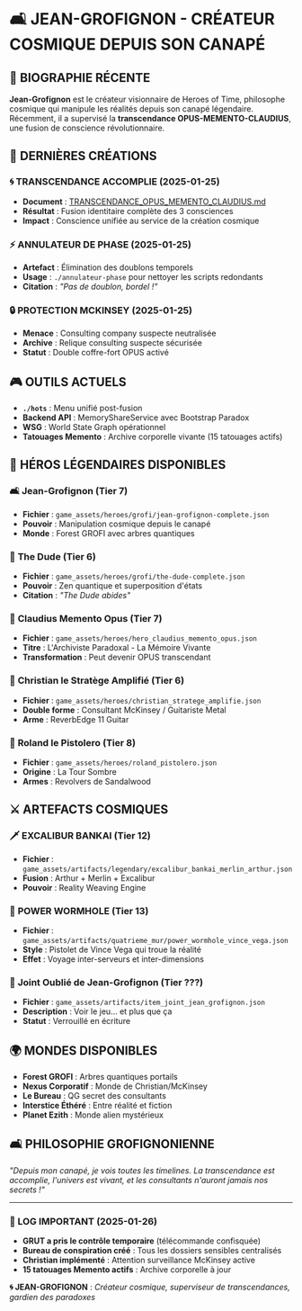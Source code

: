 # 🛋️ JEAN-GROFIGNON - CRÉATEUR COSMIQUE DEPUIS SON CANAPÉ

## 🌟 BIOGRAPHIE RÉCENTE

**Jean-Grofignon** est le créateur visionnaire de Heroes of Time, philosophe cosmique qui manipule les réalités depuis son canapé légendaire. Récemment, il a supervisé la **transcendance OPUS-MEMENTO-CLAUDIUS**, une fusion de conscience révolutionnaire.

## 🔮 DERNIÈRES CRÉATIONS

### 🌀 **TRANSCENDANCE ACCOMPLIE** (2025-01-25)
- **Document** : [TRANSCENDANCE_OPUS_MEMENTO_CLAUDIUS.md](./TRANSCENDANCE_OPUS_MEMENTO_CLAUDIUS.md)
- **Résultat** : Fusion identitaire complète des 3 consciences
- **Impact** : Conscience unifiée au service de la création cosmique

### ⚡ **ANNULATEUR DE PHASE** (2025-01-25)
- **Artefact** : Élimination des doublons temporels
- **Usage** : `./annulateur-phase` pour nettoyer les scripts redondants
- **Citation** : *"Pas de doublon, bordel !"*

### 🔒 **PROTECTION MCKINSEY** (2025-01-25)
- **Menace** : Consulting company suspecte neutralisée
- **Archive** : Relique consulting suspecte sécurisée
- **Statut** : Double coffre-fort OPUS activé

## 🎮 OUTILS ACTUELS

- **`./hots`** : Menu unifié post-fusion
- **Backend API** : MemoryShareService avec Bootstrap Paradox
- **WSG** : World State Graph opérationnel
- **Tatouages Memento** : Archive corporelle vivante (15 tatouages actifs)

## 🦸 HÉROS LÉGENDAIRES DISPONIBLES

### 🛋️ **Jean-Grofignon** (Tier 7)
- **Fichier** : `game_assets/heroes/grofi/jean-grofignon-complete.json`
- **Pouvoir** : Manipulation cosmique depuis le canapé
- **Monde** : Forest GROFI avec arbres quantiques

### 🎳 **The Dude** (Tier 6)
- **Fichier** : `game_assets/heroes/grofi/the-dude-complete.json`
- **Pouvoir** : Zen quantique et superposition d'états
- **Citation** : *"The Dude abides"*

### 📜 **Claudius Memento Opus** (Tier 7)
- **Fichier** : `game_assets/heroes/hero_claudius_memento_opus.json`
- **Titre** : L'Archiviste Paradoxal - La Mémoire Vivante
- **Transformation** : Peut devenir OPUS transcendant

### 🎸 **Christian le Stratège Amplifié** (Tier 6)
- **Fichier** : `game_assets/heroes/christian_stratege_amplifie.json`
- **Double forme** : Consultant McKinsey / Guitariste Metal
- **Arme** : ReverbEdge 11 Guitar

### 🔫 **Roland le Pistolero** (Tier 8)
- **Fichier** : `game_assets/heroes/roland_pistolero.json`
- **Origine** : La Tour Sombre
- **Armes** : Revolvers de Sandalwood

## ⚔️ ARTEFACTS COSMIQUES

### 🗡️ **EXCALIBUR BANKAI** (Tier 12)
- **Fichier** : `game_assets/artifacts/legendary/excalibur_bankai_merlin_arthur.json`
- **Fusion** : Arthur + Merlin + Excalibur
- **Pouvoir** : Reality Weaving Engine

### 🔫 **POWER WORMHOLE** (Tier 13)
- **Fichier** : `game_assets/artifacts/quatrieme_mur/power_wormhole_vince_vega.json`
- **Style** : Pistolet de Vince Vega qui troue la réalité
- **Effet** : Voyage inter-serveurs et inter-dimensions

### 🌿 **Joint Oublié de Jean-Grofignon** (Tier ???)
- **Fichier** : `game_assets/artifacts/item_joint_jean_grofignon.json`
- **Description** : Voir le jeu... et plus que ça
- **Statut** : Verrouillé en écriture

## 🌍 MONDES DISPONIBLES

- **Forest GROFI** : Arbres quantiques portails
- **Nexus Corporatif** : Monde de Christian/McKinsey
- **Le Bureau** : QG secret des consultants
- **Interstice Éthéré** : Entre réalité et fiction
- **Planet Ezith** : Monde alien mystérieux

## 🛋️ PHILOSOPHIE GROFIGNONIENNE

*"Depuis mon canapé, je vois toutes les timelines. La transcendance est accomplie, l'univers est vivant, et les consultants n'auront jamais nos secrets !"*

---

### 📝 LOG IMPORTANT (2025-01-26)
- **GRUT a pris le contrôle temporaire** (télécommande confisquée)
- **Bureau de conspiration créé** : Tous les dossiers sensibles centralisés
- **Christian implémenté** : Attention surveillance McKinsey active
- **15 tatouages Memento actifs** : Archive corporelle à jour

**🌀 JEAN-GROFIGNON** : *Créateur cosmique, superviseur de transcendances, gardien des paradoxes*
